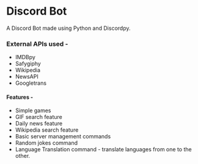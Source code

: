 # Discord Bot
A Discord Bot made using Python and Discordpy.
### External APIs used -
* IMDBpy
* Safygiphy
* Wikipedia
* NewsAPI
* Googletrans

#### Features - 
* Simple games
* GIF search feature
* Daily news feature
* Wikipedia search feature
* Basic server management commands
* Random jokes command
* Language Translation command - translate languages from one to the other.
